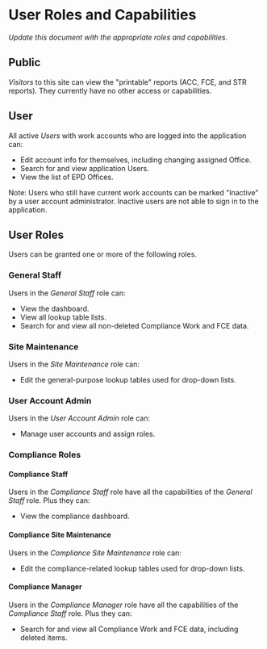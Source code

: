 ﻿# User Roles and Capabilities

*Update this document with the appropriate roles and capabilities.*

## Public

*Visitors* to this site can view the "printable" reports (ACC, FCE, and STR reports). They currently have no other
access or capabilities.

## User

All active *Users* with work accounts who are logged into the application can:

* Edit account info for themselves, including changing assigned Office.
* Search for and view application Users.
* View the list of EPD Offices.

Note: Users who still have current work accounts can be marked "Inactive" by a user account administrator. Inactive
users are not able to sign in to the application.

## User Roles

Users can be granted one or more of the following roles.

### General Staff

Users in the *General Staff* role can:

* View the dashboard.
* View all lookup table lists.
* Search for and view all non-deleted Compliance Work and FCE data.

### Site Maintenance

Users in the *Site Maintenance* role can:

* Edit the general-purpose lookup tables used for drop-down lists.

### User Account Admin

Users in the *User Account Admin* role can:

* Manage user accounts and assign roles.

### Compliance Roles

#### Compliance Staff

Users in the *Compliance Staff* role have all the capabilities of the *General Staff* role. Plus they can:

* View the compliance dashboard.

#### Compliance Site Maintenance

Users in the *Compliance Site Maintenance* role can:

* Edit the compliance-related lookup tables used for drop-down lists.

#### Compliance Manager

Users in the *Compliance Manager* role have all the capabilities of the *Compliance Staff* role. Plus they can:

* Search for and view all Compliance Work and FCE data, including deleted items.
